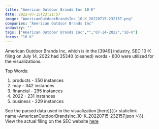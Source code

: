```yaml
---
title: "American Outdoor Brands Inc 10-K"
date: 2022-07-15T23:21:57
image: "AmericanOutdoorBrandsInc_10-K_20220715-232157.png"
companies: "American Outdoor Brands Inc"
industry: ""
tags: ["American Outdoor Brands Inc","","07-14-2022","10-K"]
forms: "10-K"
---
```

American Outdoor Brands Inc, which is in the  [3949] industry, SEC 10-K filing on July 14, 2022 had 35340 (cleaned) words - 600 were utilized for the visualizations.

Top Words:
1. products - 350 instances
2. may - 342 instances
3. financial - 295 instances
4. 2022 - 231 instances
5. business - 229 instances


See the parsed data used in the visualization [here]({{< staticlink name=AmericanOutdoorBrandsInc_10-K_20220715-232157.json >}}).  
View the actual filing on the SEC website [here](https://www.sec.gov/Archives/edgar/data/1808997/0000950170-22-012698.txt)